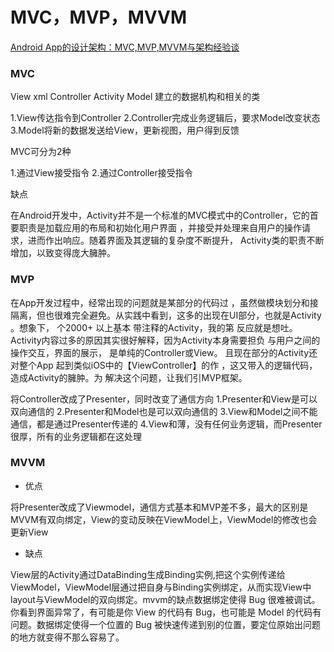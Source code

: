 MVC，MVP，MVVM
===


[Android App的设计架构：MVC,MVP,MVVM与架构经验谈](http://blog.csdn.net/lovingkid/article/details/50917907)

### MVC 
View  xml
Controller Activity
Model 建立的数据机构和相关的类

1.View传达指令到Controller
2.Controller完成业务逻辑后，要求Model改变状态
3.Model将新的数据发送给View，更新视图，用户得到反馈 

MVC可分为2种 

1.通过View接受指令
2.通过Controller接受指令

缺点

在Android开发中，Activity并不是一个标准的MVC模式中的Controller，它的首要职责是加载应用的布局和初始化用户界面 ，并接受并处理来自用户的操作请求，进而作出响应。随着界面及其逻辑的复杂度不断提升， Activity类的职责不断增加，以致变得庞大臃肿。

### MVP
在App开发过程中，经常出现的问题就是某部分的代码过 ，虽然做模块划分和接隔离，但也很难完全避免。从实践中看到，这多的出现在UI部分，也就是Activity 。想象下， 个2000+ 以上基本 带注释的Activity，我的第 反应就是想吐。Activity内容过多的原因其实很好解释，因为Activity本身需要担负 与用户之间的操作交互，界面的展示， 是单纯的Controller或View。 且现在部分的Activity还对整个App 起到类似iOS中的【ViewController】的作 ，这又带入的逻辑代码，造成Activity的臃肿。为 解决这个问题，让我们引MVP框架。

将Controller改成了Presenter，同时改变了通信方向
1.Presenter和View是可以双向通信的
2.Presenter和Model也是可以双向通信的
3.View和Model之间不能通信，都是通过Presenter传递的
4.View和薄，没有任何业务逻辑，而Presenter很厚，所有的业务逻辑都在这处理

### MVVM

* 优点

将Presenter改成了Viewmodel，通信方式基本和MVP差不多，最大的区别是MVVM有双向绑定，View的变动反映在ViewModel上，ViewModel的修改也会更新View

* 缺点

View层的Activity通过DataBinding生成Binding实例,把这个实例传递给ViewModel，ViewModel层通过把自身与Binding实例绑定，从而实现View中layout与ViewModel的双向绑定。mvvm的缺点数据绑定使得 Bug 很难被调试。你看到界面异常了，有可能是你 View 的代码有 Bug，也可能是 Model 的代码有问题。数据绑定使得一个位置的 Bug 被快速传递到别的位置，要定位原始出问题的地方就变得不那么容易了。

